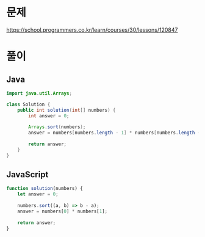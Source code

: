 # 문제
https://school.programmers.co.kr/learn/courses/30/lessons/120847

# 풀이
## Java
```java
import java.util.Arrays;

class Solution {
    public int solution(int[] numbers) {
        int answer = 0;
        
        Arrays.sort(numbers);
        answer = numbers[numbers.length - 1] * numbers[numbers.length - 2];
        
        return answer;
    }
}
```

## JavaScript
```javascript
function solution(numbers) {
    let answer = 0;
    
    numbers.sort((a, b) => b - a);
    answer = numbers[0] * numbers[1];
    
    return answer;
}
```

